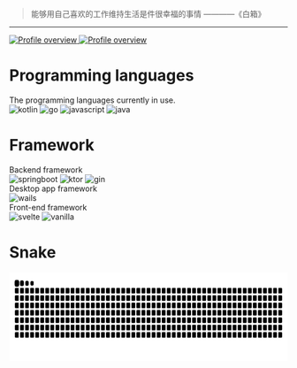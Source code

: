 > 能够用自己喜欢的工作维持生活是件很幸福的事情 ————《白箱》
---

<p>
  <a display="inline" target="_blank" href="http://github-profile-summary-cards.vercel.app/api/cards/profile-details?username=langbiantianya&theme=2077">
    <img alt="Profile overview" src="http://github-profile-summary-cards.vercel.app/api/cards/profile-details?username=langbiantianya&theme=2077" height="160">
  </a>
  <a display="inline" target="_blank" href="http://github-profile-summary-cards.vercel.app/api/cards/repos-per-language?username=langbiantianya&theme=2077">
    <img alt="Profile overview" src="http://github-profile-summary-cards.vercel.app/api/cards/repos-per-language?username=langbiantianya&theme=2077" height="160">
  </a>
</p>

# Programming languages

The programming languages currently in use.   
![kotlin](https://img.shields.io/badge/-Kotlin-skyblue?style=for-the-badge&logo=kotlin&logoColor=black)
![go](https://img.shields.io/badge/-Go-skyblue?style=for-the-badge&logo=go&logoColor=black)
![javascript](https://img.shields.io/badge/-JavaScript-skyblue?style=for-the-badge&logo=javascript&logoColor=black)
![java](https://img.shields.io/badge/-Java-skyblue?style=for-the-badge&logo=OpenJDK&logoColor=black)

# Framework

Backend framework  
![springboot](https://img.shields.io/badge/-SpringBoot-green?style=for-the-badge&logo=springboot&logoColor=white)
![ktor](https://img.shields.io/badge/-ktor-green?style=for-the-badge&logo=ktor&logoColor=white)
![gin](https://img.shields.io/badge/-gin-green?style=for-the-badge&logo=gin&logoColor=white)  
Desktop app framework  
![wails](https://img.shields.io/badge/-wails-orangered?style=for-the-badge&logo=wails&logoColor=white)  
Front-end framework  
![svelte](https://img.shields.io/badge/-svelte-red?style=for-the-badge&logo=svelte&logoColor=white)
![vanilla](https://img.shields.io/badge/-vanilla-red?style=for-the-badge&logo=html5&logoColor=white)
# Snake
<p>
  <a display="inline" target="_blank" href="https://github.com/langbiantianya/langbiantianya/raw/refs/heads/output/github-contribution-grid-snake-dark.svg">
    <img alt="Profile overview" src="https://github.com/langbiantianya/langbiantianya/raw/refs/heads/output/github-contribution-grid-snake-dark.svg" height="160">
  </a>
</p>

